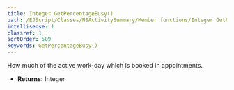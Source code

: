 ```yaml
---
title: Integer GetPercentageBusy()
path: /EJScript/Classes/NSActivitySummary/Member functions/Integer GetPercentageBusy()
intellisense: 1
classref: 1
sortOrder: 589
keywords: GetPercentageBusy()
---
```



How much of the active work-day which is booked in appointments.



* **Returns:** Integer


